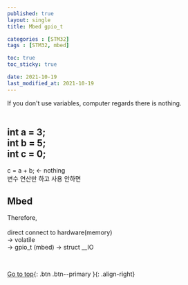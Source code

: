 ```yaml
---
published: true
layout: single
title: Mbed gpio_t

categories : [STM32]
tags : [STM32, mbed]

toc: true
toc_sticky: true

date: 2021-10-19
last_modified_at: 2021-10-19
---
```


If you don't use variables, computer regards there is nothing.  
<br>

int a = 3;  
int b = 5;  
int c = 0;  
-----------  
c = a + b;  <-  nothing  
변수 연산만 하고 사용 안하면  

## Mbed
Therefore,  
<br>
direct connect to hardware(memory)  
-> volatile  
-> gpio_t (mbed)  -> struct __IO  



<br>

[Go to top](#){: .btn .btn--primary }{: .align-right}